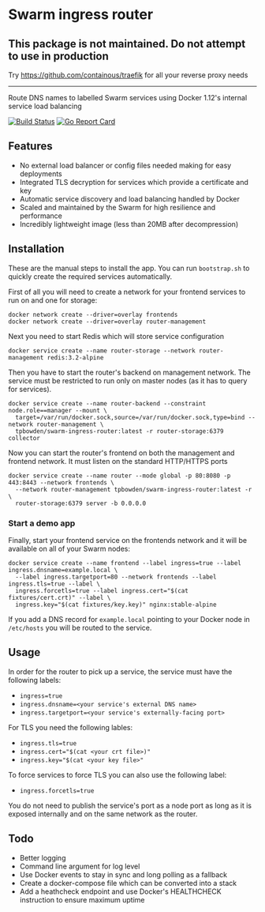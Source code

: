 # Swarm ingress router

## This package is not maintained. Do not attempt to use in production

Try https://github.com/containous/traefik for all your reverse proxy needs

---

Route DNS names to labelled Swarm services using Docker 1.12's internal service load balancing

[![Build Status](https://travis-ci.org/tpbowden/swarm-ingress-router.svg?branch=master)](https://travis-ci.org/tpbowden/swarm-ingress-router) [![Go Report Card](https://goreportcard.com/badge/github.com/tpbowden/swarm-ingress-router)](https://goreportcard.com/report/github.com/tpbowden/swarm-ingress-router)

## Features

- No external load balancer or config files needed making for easy deployments
- Integrated TLS decryption for services which provide a certificate and key
- Automatic service discovery and load balancing handled by Docker
- Scaled and maintained by the Swarm for high resilience and performance
- Incredibly lightweight image (less than 20MB after decompression)

## Installation

These are the manual steps to install the app. You can run `bootstrap.sh` to quickly create the required
services automatically.

First of all you will need to create a network for your frontend services to run on and one for storage:

    docker network create --driver=overlay frontends
    docker network create --driver=overlay router-management

Next you need to start Redis which will store service configuration

    docker service create --name router-storage --network router-management redis:3.2-alpine

Then you have to start the router's backend on management network. The service must be restricted to
run only on master nodes (as it has to query for services).

    docker service create --name router-backend --constraint node.role==manager --mount \
      target=/var/run/docker.sock,source=/var/run/docker.sock,type=bind --network router-management \
      tpbowden/swarm-ingress-router:latest -r router-storage:6379 collector

Now you can start the router's frontend on both the management and frontend network.
It must listen on the standard HTTP/HTTPS ports

    docker service create --name router --mode global -p 80:8080 -p 443:8443 --network frontends \
      --network router-management tpbowden/swarm-ingress-router:latest -r \
      router-storage:6379 server -b 0.0.0.0

### Start a demo app

Finally, start your frontend service on the frontends network and it will be available on all of your Swarm nodes:

    docker service create --name frontend --label ingress=true --label ingress.dnsname=example.local \
      --label ingress.targetport=80 --network frontends --label ingress.tls=true --label \
      ingress.forcetls=true --label ingress.cert="$(cat fixtures/cert.crt)" --label \
      ingress.key="$(cat fixtures/key.key)" nginx:stable-alpine

If you add a DNS record for `example.local` pointing to your Docker node in `/etc/hosts` you will be
routed to the service.

## Usage

In order for the router to pick up a service, the service must have the following labels:

- `ingress=true`
- `ingress.dnsname=<your service's external DNS name>`
- `ingress.targetport=<your service's externally-facing port>`

For TLS you need the following lables:

- `ingress.tls=true`
- `ingress.cert="$(cat <your crt file>)"`
- `ingress.key="$(cat <your key file>"`

To force services to force TLS you can also use the following label:

- `ingress.forcetls=true`

You do not need to publish the service's port as a node port as long as it is exposed internally and on the same network
as the router.

## Todo

- Better logging
- Command line argument for log level
- Use Docker events to stay in sync and long polling as a fallback
- Create a docker-compose file which can be converted into a stack
- Add a heathcheck endpoint and use Docker's HEALTHCHECK instruction to ensure maximum uptime
